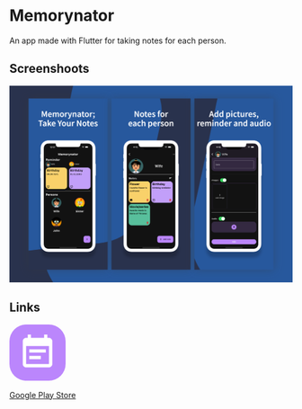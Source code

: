 # Memorynator

An app made with Flutter for taking notes for each person.

## Screenshoots

<img src="assets/images/thumbnail.png" width="600" title="hover text">

## Links

<img src="assets/images/logo.png" width="100" height="100" style="border-radius: 30px;">

[Google Play Store](https://play.google.com/store/apps/details?id=com.caroby.memorynator)
